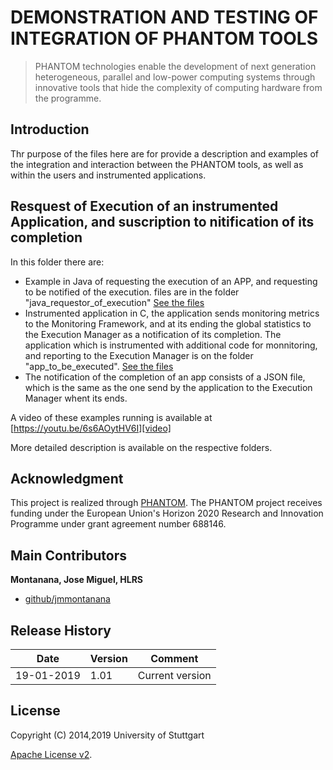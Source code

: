 # DEMONSTRATION AND TESTING OF INTEGRATION OF PHANTOM TOOLS

> PHANTOM technologies enable the development of next generation heterogeneous, parallel and low-power computing systems through innovative tools that hide the complexity of computing hardware from the programme.

## Introduction

Thr purpose of the files here are for provide a description and examples of the integration and interaction between the PHANTOM tools, as well as within the users and instrumented applications.

## Resquest of Execution of an instrumented Application, and suscription to nitification of its completion

In this folder there are:
* Example in Java of requesting the execution of an APP, and requesting to be notified of the execution. files are in the folder "java_requestor_of_execution" [See the files][java_app]
* Instrumented application in C, the application sends monitoring metrics to the Monitoring Framework, and at its ending the  global statistics to the Execution Manager as a notification of its completion.
The application which is instrumented with additional code for monnitoring, and reporting to the Execution Manager is on the folder "app_to_be_executed". [See the files][pi_app]
* The notification of the completion of an app consists of a JSON file, which is the same as the one send by the application to the Execution Manager whent its ends.

A video of these examples running is available at [https://youtu.be/6s6AOytHV6I][video]

More detailed description is available on the respective folders.

## Acknowledgment
This project is realized through [PHANTOM][phantom].
The PHANTOM project receives funding under the European Union's Horizon 2020 Research and Innovation Programme under grant agreement number 688146.

## Main Contributors
 
**Montanana, Jose Miguel, HLRS**
+ [github/jmmontanana](https://github.com/jmmontanana)
 


## Release History

| Date        | Version | Comment          |
| ----------- | ------- | ---------------- |
| 19-01-2019  | 1.01     | Current version  |

## License
Copyright (C) 2014,2019 University of Stuttgart

[Apache License v2](LICENSE).
 
[pi_outputs]: https://github.com/PHANTOM-Platform/testing_integration/tree/master/app_output
[pi_app]: https://github.com/PHANTOM-Platform/testing_integration/tree/master/app_to_be_executed
[java_app]: https://github.com/PHANTOM-Platform/testing_integration/tree/master/java_requestor_of_execution
[video]: https://youtu.be/6s6AOytHV6I
[phantom]: http://www.phantom-project.org


